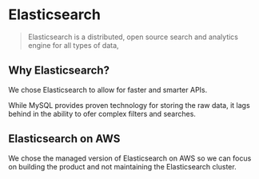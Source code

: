 # Elasticsearch

> Elasticsearch is a distributed, open source search and analytics engine for all types of data,

## Why Elasticsearch?

We chose Elasticsearch to allow for faster and smarter APIs.

While MySQL provides proven technology for storing the raw data, it lags behind in the ability to ofer complex filters and searches. 


## Elasticsearch on AWS

We chose the managed version of Elasticsearch on AWS so we can focus on building the product and not maintaining the Elasticsearch cluster.
